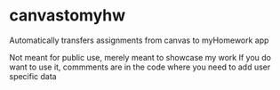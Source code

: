 # canvastomyhw
Automatically transfers assignments from canvas to myHomework app

Not meant for public use, merely meant to showcase my work
If you do want to use it, commments are in the code where you need to add user specific data
